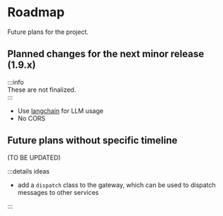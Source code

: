 
# Roadmap
Future plans for the project.

## Planned changes for the next minor release (1.9.x)

:::info  
These are not finalized.  
:::  

- Use [langchain](https://github.com/langchain-ai/langchain) for LLM usage
- No CORS

## Future plans without specific timeline
(TO BE UPDATED)

:::details ideas

- add a `dispatch` class to the gateway, which can be used to dispatch messages to other services

:::